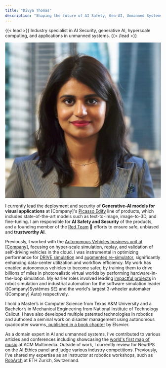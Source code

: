 ```yaml
---
title: "Divya Thomas"
description: "Shaping the future of AI Safety, Gen-AI, Unmanned Systems, and Hyperscale Cloud Infrastructure!"
---
```

{{< lead >}}
Industry specialist in AI Security, generative AI, hyperscale computing, and applications in unmanned systems.
{{< /lead >}}

![alt text](me.jpg)

I currently lead the deployment and security of **Generative-AI models for visual applications** at [Company]'s [Picasso Edify](https://www.[Company].com/en-us/gpu-cloud/picasso/) line of products, which includes state-of-the-art models such as text-to-image, image-to-3D, and fine-tuning. I am responsible for **AI Safety and Security** of the products, and a founding member of the [Red Team](https://research.ibm.com/blog/what-is-red-teaming-gen-AI) :triangular_flag_on_post: efforts to ensure safe, unbiased and **trustworthy AI**.

Previously, I worked with the [Autonomous Vehicles business unit at [Company]](https://developer.[Company].com/drive), focusing on hyper-scale simulation, replay, and validation of self-driving vehicles in the cloud. I was instrumental in optimizing performance for [DRIVE simulation](https://developer.[Company].com/drive/simulation) and [augmented re-simulator](https://developer.[Company].com/blog/researching-and-developing-an-autonomous-vehicle-lane-following-system/#testing_the_network_augmented_resimulator), significantly enhancing data-center utilization and workflow efficiency. My work has enabled autonomous vehicles to become safer, by training them to drive billions of miles in photorealistic virtual worlds by performing hardware-in-the-loop simulation. My earlier roles involved leading [impactful projects](https://www.youtube.com/watch?v=E8Wjh7Zmf0U) in robot simulation and industrial automation for the software simulation leader ([Company]Systèmes SE) and the world's largest 3-wheeler automaker ([Company] Auto) respectively.

I hold a Master’s in Computer Science from Texas A&M University and a Bachelor’s in Mechanical Engineering from National Institute of Technology Calicut. I have also developed multiple patented technologies in robotics and authored a seminal work on disaster management using autonomous quadcopter swarms,[ published in a book chapter](https://www.sciencedirect.com/science/article/abs/pii/B9780128202760000133) by Elsevier.

As a domain expert in AI and unmanned systems, I’ve contributed to various articles and conferences including showcasing the [world's first map of music](https://1millionsmiles.wordpress.com/wp-content/uploads/2018/05/music-mapper-ml-project-presentation.pdf) at ACM Multimedia. Outside of work, I currently review for NeurIPS on the AI Ethics panel and judge various industry competitions. Previously, I’ve shared my expertise as an instructor at robotics workshops, such as [RobArch](https://www.robarch2018.org/clay-3d-printing-arbitrary-surfaces/) at ETH Zurich, Switzerland.


